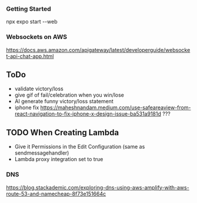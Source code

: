 ### Getting Started
npx expo start --web


### Websockets on AWS
https://docs.aws.amazon.com/apigateway/latest/developerguide/websocket-api-chat-app.html

## ToDo
 - validate victory/loss
 - give gif of fail/celebration when you win/lose
 - AI generate funny victory/loss statement
 - iphone fix https://maheshnandam.medium.com/use-safeareaview-from-react-navigation-to-fix-iphone-x-design-issue-ba531a9181d ???


## TODO When Creating Lambda
 - Give it Permissions in the Edit Configuration (same as sendmessagehandler)
 - Lambda proxy integration set to true

 ### DNS
 https://blog.stackademic.com/exploring-dns-using-aws-amplify-with-aws-route-53-and-namecheap-8f73e151664c
